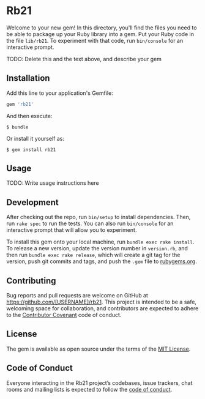 # Rb21

Welcome to your new gem! In this directory, you'll find the files you need to be able to package up your Ruby library into a gem. Put your Ruby code in the file `lib/rb21`. To experiment with that code, run `bin/console` for an interactive prompt.

TODO: Delete this and the text above, and describe your gem

## Installation

Add this line to your application's Gemfile:

```ruby
gem 'rb21'
```

And then execute:

    $ bundle

Or install it yourself as:

    $ gem install rb21

## Usage

TODO: Write usage instructions here

## Development

After checking out the repo, run `bin/setup` to install dependencies. Then, run `rake spec` to run the tests. You can also run `bin/console` for an interactive prompt that will allow you to experiment.

To install this gem onto your local machine, run `bundle exec rake install`. To release a new version, update the version number in `version.rb`, and then run `bundle exec rake release`, which will create a git tag for the version, push git commits and tags, and push the `.gem` file to [rubygems.org](https://rubygems.org).

## Contributing

Bug reports and pull requests are welcome on GitHub at https://github.com/[USERNAME]/rb21. This project is intended to be a safe, welcoming space for collaboration, and contributors are expected to adhere to the [Contributor Covenant](http://contributor-covenant.org) code of conduct.

## License

The gem is available as open source under the terms of the [MIT License](https://opensource.org/licenses/MIT).

## Code of Conduct

Everyone interacting in the Rb21 project’s codebases, issue trackers, chat rooms and mailing lists is expected to follow the [code of conduct](https://github.com/[USERNAME]/rb21/blob/master/CODE_OF_CONDUCT.md).
